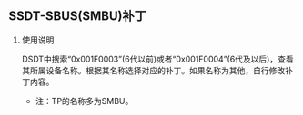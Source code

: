 ## SSDT-SBUS(SMBU)补丁

1. 使用说明

   DSDT中搜索“0x001F0003”(6代以前)或者“0x001F0004”(6代及以后)，查看其所属设备名称。根据其名称选择对应的补丁。如果名称为其他，自行修改补丁内容。

   - 注：TP的名称多为SMBU。

